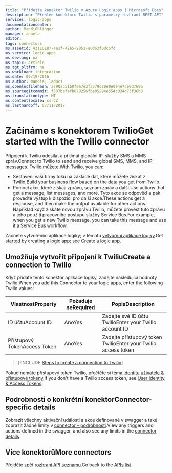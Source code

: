 ```yaml
---
title: "Přidejte konektor Twilio v Azure Logic apps | Microsoft Docs"
description: "Přehled konektoru Twilio s parametry rozhraní REST API"
services: logic-apps
documentationcenter: 
author: MandiOhlinger
manager: anneta
editor: 
tags: connectors
ms.assetid: 43116187-4a2f-42e5-9852-a0d62f08c5fc
ms.service: logic-apps
ms.devlang: na
ms.topic: article
ms.tgt_pltfrm: na
ms.workload: integration
ms.date: 09/19/2016
ms.author: mandia; ladocs
ms.openlocfilehash: a790ac51b0fea7e3fa379d20e0e094e7ce0d7696
ms.sourcegitcommit: f537befafb079256fba0529ee554c034d73f36b0
ms.translationtype: MT
ms.contentlocale: cs-CZ
ms.lasthandoff: 07/11/2017
---
```

# <a name="get-started-with-the-twilio-connector"></a><span data-ttu-id="46723-103">Začínáme s konektorem Twilio</span><span class="sxs-lookup"><span data-stu-id="46723-103">Get started with the Twilio connector</span></span>
<span data-ttu-id="46723-104">Připojení k Twiliu odesílat a přijímat globální IP, služby SMS a MMS zpráv.</span><span class="sxs-lookup"><span data-stu-id="46723-104">Connect to Twilio to send and receive global SMS, MMS, and IP messages.</span></span> <span data-ttu-id="46723-105">Twilio můžete:</span><span class="sxs-lookup"><span data-stu-id="46723-105">With Twilio, you can:</span></span>

* <span data-ttu-id="46723-106">Sestavení vaší firmy toku na základě dat, které můžete získat z Twilio.</span><span class="sxs-lookup"><span data-stu-id="46723-106">Build your business flow based on the data you get from Twilio.</span></span> 
* <span data-ttu-id="46723-107">Pomocí akcí, které získají zprávu, seznam zpráv a další.</span><span class="sxs-lookup"><span data-stu-id="46723-107">Use actions that get a message, list messages, and more.</span></span> <span data-ttu-id="46723-108">Tyto akce se odpověď a pak proveďte výstup k dispozici pro další akce.</span><span class="sxs-lookup"><span data-stu-id="46723-108">These actions get a response, and then make the output available for other actions.</span></span> <span data-ttu-id="46723-109">Například když získáte novou zprávu Twilio, můžete provést tuto zprávu a jeho použití pracovního postupu služby Service Bus.</span><span class="sxs-lookup"><span data-stu-id="46723-109">For example, when  you get a new Twilio message, you can take this message and use it a Service Bus workflow.</span></span> 

<span data-ttu-id="46723-110">Začněte vytvořením aplikace logiky; v tématu [vytvoření aplikace logiky](../logic-apps/logic-apps-create-a-logic-app.md).</span><span class="sxs-lookup"><span data-stu-id="46723-110">Get started by creating a logic app; see [Create a logic app](../logic-apps/logic-apps-create-a-logic-app.md).</span></span>

## <a name="create-a-connection-to-twilio"></a><span data-ttu-id="46723-111">Umožňuje vytvořit připojení k Twiliu</span><span class="sxs-lookup"><span data-stu-id="46723-111">Create a connection to Twilio</span></span>
<span data-ttu-id="46723-112">Když přidáte tento konektor aplikace logiky, zadejte následující hodnoty Twilio:</span><span class="sxs-lookup"><span data-stu-id="46723-112">When you add this Connector to your logic apps, enter the following Twilio values:</span></span>

| <span data-ttu-id="46723-113">Vlastnost</span><span class="sxs-lookup"><span data-stu-id="46723-113">Property</span></span> | <span data-ttu-id="46723-114">Požaduje se</span><span class="sxs-lookup"><span data-stu-id="46723-114">Required</span></span> | <span data-ttu-id="46723-115">Popis</span><span class="sxs-lookup"><span data-stu-id="46723-115">Description</span></span> |
| --- | --- | --- |
| <span data-ttu-id="46723-116">ID účtu</span><span class="sxs-lookup"><span data-stu-id="46723-116">Account ID</span></span> |<span data-ttu-id="46723-117">Ano</span><span class="sxs-lookup"><span data-stu-id="46723-117">Yes</span></span> |<span data-ttu-id="46723-118">Zadejte své ID účtu Twilio</span><span class="sxs-lookup"><span data-stu-id="46723-118">Enter your Twilio account ID</span></span> |
| <span data-ttu-id="46723-119">Přístupový Token</span><span class="sxs-lookup"><span data-stu-id="46723-119">Access Token</span></span> |<span data-ttu-id="46723-120">Ano</span><span class="sxs-lookup"><span data-stu-id="46723-120">Yes</span></span> |<span data-ttu-id="46723-121">Zadejte přístupový token Twilio</span><span class="sxs-lookup"><span data-stu-id="46723-121">Enter your Twilio access token</span></span> |

> [!INCLUDE [Steps to create a connection to Twilio](../../includes/connectors-create-api-twilio.md)]
> 
> 

<span data-ttu-id="46723-122">Pokud nemáte přístupový token Twilio, přečtěte si téma [identitu uživatele & přístupové tokeny](https://www.twilio.com/docs/api/chat/guides/identity).</span><span class="sxs-lookup"><span data-stu-id="46723-122">If you don't have a Twilio access token, see [User Identity & Access Tokens](https://www.twilio.com/docs/api/chat/guides/identity).</span></span>

## <a name="connector-specific-details"></a><span data-ttu-id="46723-123">Podrobnosti o konkrétní konektor</span><span class="sxs-lookup"><span data-stu-id="46723-123">Connector-specific details</span></span>

<span data-ttu-id="46723-124">Zobrazit všechny aktivační události a akce definované v swagger a také zobrazit žádné limity v [connector – podrobnosti](/connectors/twilio/).</span><span class="sxs-lookup"><span data-stu-id="46723-124">View any triggers and actions defined in the swagger, and also see any limits in the [connector details](/connectors/twilio/).</span></span>

## <a name="more-connectors"></a><span data-ttu-id="46723-125">Více konektorů</span><span class="sxs-lookup"><span data-stu-id="46723-125">More connectors</span></span>
<span data-ttu-id="46723-126">Přejděte zpět [rozhraní API seznamu](apis-list.md).</span><span class="sxs-lookup"><span data-stu-id="46723-126">Go back to the [APIs list](apis-list.md).</span></span>